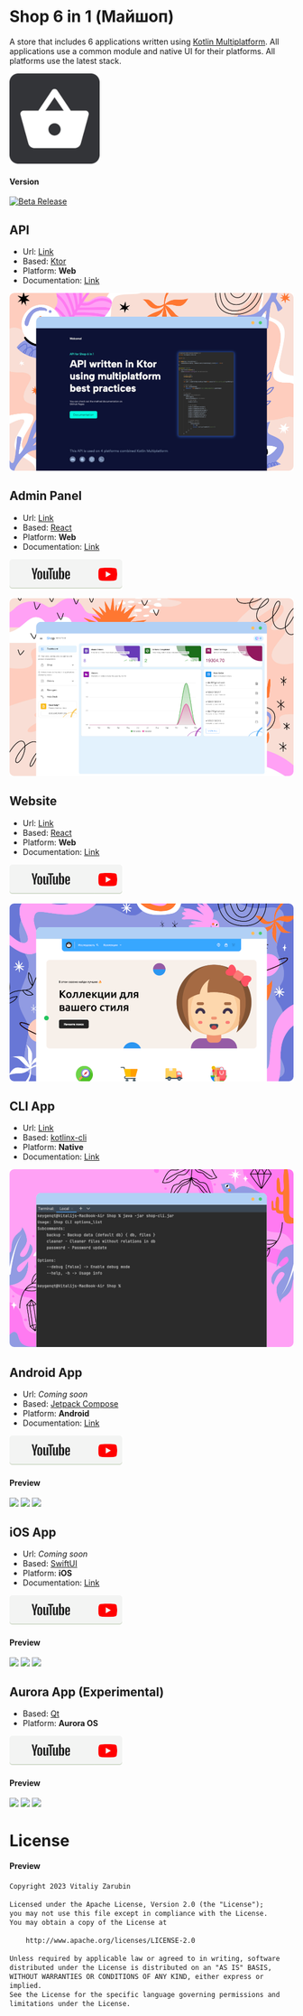 Shop 6 in 1 (Майшоп)
===================

A store that includes 6 applications written using [Kotlin Multiplatform](https://kotlinlang.org/docs/multiplatform.html).
All applications use a common module and native UI for their platforms.
All platforms use the latest stack.

![picture](data/common/logo160.png)

#### Version
[![Beta Release](https://img.shields.io/github/v/tag/keygenqt/km-shop?label=Release%20Beta&style=for-the-badge)]()

## API

* Url: [Link](https://shop-api.keygenqt.com/)
* Based: [Ktor](https://ktor.io/)
* Platform: **Web**
* Documentation: [Link](https://keygenqt.github.io/km-shop/api/)

![picture](data/github-preview/preview-api.png)

## Admin Panel

* Url: [Link](https://shop-admin.keygenqt.com/)
* Based: [React](https://reactjs.org/)
* Platform: **Web**
* Documentation: [Link](https://keygenqt.github.io/km-shop/backend/)

[![picture](data/common/btn_youtube.png)](https://youtu.be/8jI0T45MMoQ)

![picture](data/github-preview/preview-backend.png)

## Website

* Url: [Link](https://май-шоп.рф/)
* Based: [React](https://reactjs.org/)
* Platform: **Web**
* Documentation: [Link](https://keygenqt.github.io/km-shop/frontend/)
  
[![picture](data/common/btn_youtube.png)](https://youtu.be/sHN1-LRDH64)

![picture](data/github-preview/preview-frontend.png)

## CLI App

* Url: [Link](https://github.com/keygenqt/km-shop/blob/master/data/cli/shop-cli.jar?raw=true)
* Based: [kotlinx-cli](https://github.com/Kotlin/kotlinx-cli)
* Platform: **Native**
* Documentation: [Link](https://keygenqt.github.io/km-shop/cli/)

![picture](data/github-preview/preview-cli.png)

## Android App

* Url: *Coming soon*
* Based: [Jetpack Compose](https://developer.android.com/jetpack/compose)
* Platform: **Android**
* Documentation: [Link](https://keygenqt.github.io/km-shop/android/)

[![picture](data/common/btn_youtube.png)](https://youtu.be/0zEC6xX8T-c)

#### Preview

<p>
<img src="https://raw.githubusercontent.com/keygenqt/km-shop/master/data/android/Screenshot_1671122039.png" width="32%"/>
<img src="https://raw.githubusercontent.com/keygenqt/km-shop/master/data/android/Screenshot_1671122048.png" width="32%"/>
<img src="https://raw.githubusercontent.com/keygenqt/km-shop/master/data/android/Screen_Recording_2022-12-18_at_19.07.52.gif" width="32%"/>
</p>

## iOS App

* Url: *Coming soon*
* Based: [SwiftUI](https://developer.apple.com/xcode/swiftui/)
* Platform: **iOS**
* Documentation: [Link](https://keygenqt.github.io/km-shop/ios/)

[![picture](data/common/btn_youtube.png)](https://youtu.be/-13YHU-PSG8)

#### Preview

<p>
<img src="https://raw.githubusercontent.com/keygenqt/km-shop/master/data/ios/Simulator_Screen_Shot-iPhone_14_Pro-2022-12-21_at_07.18.33.png" width="31%"/>
<img src="https://raw.githubusercontent.com/keygenqt/km-shop/master/data/ios/Simulator_Screen_Shot-iPhone_14_Pro-2022-12-21_at_07.18.46.png" width="31%"/>
<img src="https://raw.githubusercontent.com/keygenqt/km-shop/master/data/ios/Screen_Recording_2022-12-27_at_17.26.23.gif" width="32.5%"/>
</p>

## Aurora App (Experimental)

* Based: [Qt](https://www.qt.io/)
* Platform: **Aurora OS**

[![picture](data/common/btn_youtube.png)](https://youtu.be/MgwiskFeR8E)

#### Preview

<p>
<img src="https://raw.githubusercontent.com/keygenqt/km-shop/master/data/aurora/preview-aurora.png" width="32.4%"/>
<img src="https://raw.githubusercontent.com/keygenqt/km-shop/master/data/aurora/vokoscreenNG-2023-01-06_00-09-10.gif" width="32%"/>
<img src="https://raw.githubusercontent.com/keygenqt/km-shop/master/data/aurora/vokoscreenNG-2023-01-06_00-01-41.gif" width="32%"/>
</p>

# License

#### Preview

```
Copyright 2023 Vitaliy Zarubin

Licensed under the Apache License, Version 2.0 (the "License");
you may not use this file except in compliance with the License.
You may obtain a copy of the License at

    http://www.apache.org/licenses/LICENSE-2.0

Unless required by applicable law or agreed to in writing, software
distributed under the License is distributed on an "AS IS" BASIS,
WITHOUT WARRANTIES OR CONDITIONS OF ANY KIND, either express or implied.
See the License for the specific language governing permissions and
limitations under the License.
```
